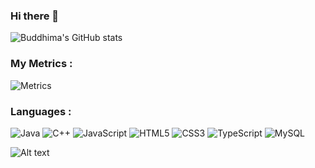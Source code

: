 ### Hi there 👋

<!--
**Buddhima-JD3/Buddhima-JD3** is a ✨ _special_ ✨ repository because its `README.md` (this file) appears on your GitHub profile.

Here are some ideas to get you started:

- 🔭 I’m currently working on ...
- 🌱 I’m currently learning ...
- 👯 I’m looking to collaborate on ...
- 🤔 I’m looking for help with ...
- 💬 Ask me about ...
- 📫 How to reach me: ...
- 😄 Pronouns: ...
- ⚡ Fun fact: ...
-->

![Buddhima's GitHub stats](https://github-readme-stats.vercel.app/api?username=Buddhima-JD3&show_icons=true&theme=chartreuse-dark)

### My Metrics :
![Metrics](https://metrics.lecoq.io/Buddhima-JD3?template=classic&config.timezone=Asia%2FColombo)


### Languages :
![Java](https://img.shields.io/badge/-java-E34A86?style=flat-square&logo=java)
![C++](https://img.shields.io/badge/-C++-00599C?style=flat-square&logo=c)
![JavaScript](https://img.shields.io/badge/-JavaScript-black?style=flat-square&logo=javascript)
![HTML5](https://img.shields.io/badge/-HTML5-E34F26?style=flat-square&logo=html5&logoColor=white)
![CSS3](https://img.shields.io/badge/-CSS3-1572B6?style=flat-square&logo=css3)
![TypeScript](https://img.shields.io/badge/-TypeScript-007ACC?style=flat-square&logo=typescript)
![MySQL](https://img.shields.io/badge/-MySQL-black?style=flat-square&logo=mysql)

![Alt text](https://spotify-recently-played-readme.vercel.app/api?user=nwnjwgnzl3mhwzmg5fb4t2lst&count=3&width=475)


